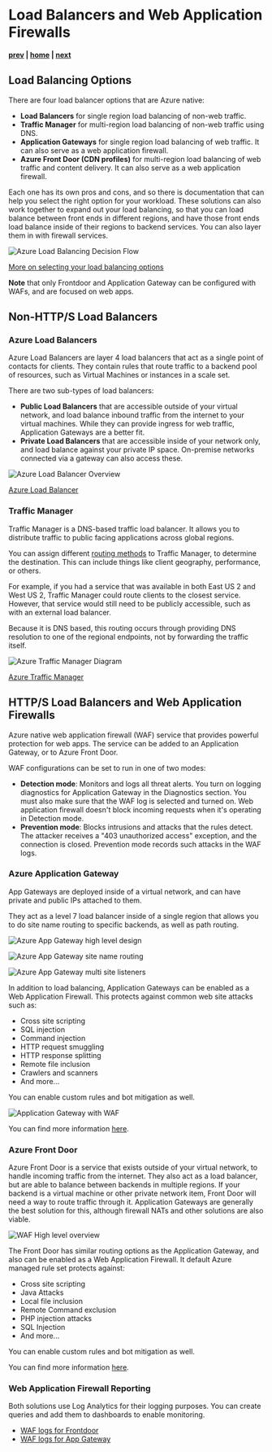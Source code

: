 # Load Balancers and Web Application Firewalls

**[prev](./topology-overview.md) | [home](./readme.md)  | [next](./routing.md)**

## Load Balancing Options

There are four load balancer options that are Azure native:

* **Load Balancers** for single region load balancing of non-web traffic.
* **Traffic Manager** for multi-region load balancing of non-web traffic using DNS.
* **Application Gateways** for single region load balancing of web traffic.  It can also serve as a web application firewall.
* **Azure Front Door (CDN profiles)** for multi-region load balancing of web traffic and content delivery.  It can also serve as a web application firewall.

Each one has its own pros and cons, and so there is documentation that can help you select the right option for your workload.  These solutions can also work together to expand out your load balancing, so that you can load balance between front ends in different regions, and have those front ends load balance inside of their regions to backend services.  You can also layer them in with firewall services.

![Azure Load Balancing Decision Flow](https://docs.microsoft.com/azure/architecture/guide/technology-choices/images/load-balancing-decision-tree.png)

[More on selecting your load balancing options](https://docs.microsoft.com/azure/architecture/guide/technology-choices/load-balancing-overview)

**Note** that only Frontdoor and Application Gateway can be configured with WAFs, and are focused on web apps.

## Non-HTTP/S Load Balancers

### Azure Load Balancers

Azure Load Balancers are layer 4 load balancers that act as a single point of contacts for clients.  They contain rules that route traffic to a backend pool of resources, such as Virtual Machines or instances in a scale set.

There are two sub-types of load balancers:

* **Public Load Balancers** that are accessible outside of your virtual network, and load balance inbound traffic from the internet to your virtual machines.  While they can provide ingress for web traffic, Application Gateways are a better fit.
* **Private Load Balancers** that are accessible inside of your network only, and load balance against your private IP space.  On-premise networks connected via a gateway can also access these.

![Azure Load Balancer Overview](https://docs.microsoft.com/azure/load-balancer/media/load-balancer-overview/load-balancer.svg)

[Azure Load Balancer](https://docs.microsoft.com/azure/load-balancer/load-balancer-overview)

### Traffic Manager

Traffic Manager is a DNS-based traffic load balancer.  It allows you to distribute traffic to public facing applications across global regions.

You can assign different [routing methods](https://docs.microsoft.com/azure/traffic-manager/traffic-manager-routing-methods) to Traffic Manager, to determine the destination.  This can include things like client geography, performance, or others.

For example, if you had a service that was available in both East US 2 and West US 2, Traffic Manager could route clients to the closest service.  However, that service would still need to be publicly accessible, such as with an external load balancer.

Because it is DNS based, this routing occurs through providing DNS resolution to one of the regional endpoints, not by forwarding the traffic itself.

![Azure Traffic Manager Diagram](https://docs.microsoft.com/azure/traffic-manager/media/traffic-manager-how-traffic-manager-works/flow.png)

[Azure Traffic Manager](https://docs.microsoft.com/azure/traffic-manager/traffic-manager-overview)

## HTTP/S Load Balancers and Web Application Firewalls

Azure native web application firewall (WAF) service that provides powerful protection for web apps.  The service can be added to an Application Gateway, or to Azure Front Door.

WAF configurations can be set to run in one of two modes:

* **Detection mode**: Monitors and logs all threat alerts. You turn on logging diagnostics for Application Gateway in the Diagnostics section. You must also make sure that the WAF log is selected and turned on. Web application firewall doesn't block incoming requests when it's operating in Detection mode.
* **Prevention mode**: Blocks intrusions and attacks that the rules detect. The attacker receives a "403 unauthorized access" exception, and the connection is closed. Prevention mode records such attacks in the WAF logs.

### Azure Application Gateway

App Gateways are deployed inside of a virtual network, and can have private and public IPs attached to them.

They act as a level 7 load balancer inside of a single region that allows you to do site name routing to specific backends, as well as path routing.

![Azure App Gateway high level design](https://docs.microsoft.com/azure/application-gateway/media/application-gateway-url-route-overview/figure1-720.png)

![Azure App Gateway site name routing](https://docs.microsoft.com/azure/application-gateway/media/multiple-site-overview/multisite.png)

![Azure App Gateway multi site listeners](https://docs.microsoft.com/azure/application-gateway/media/multiple-site-overview/wildcard-listener-diag.png)

In addition to load balancing, Application Gateways can be enabled as a Web Application Firewall.  This protects against common web site attacks such as:

* Cross site scripting
* SQL injection
* Command injection
* HTTP request smuggling
* HTTP response splitting
* Remote file inclusion
* Crawlers and scanners
* And more...

You can enable custom rules and bot mitigation as well.

![Application Gateway with WAF](https://docs.microsoft.com/azure/web-application-firewall/media/ag-overview/waf1.png)

You can find more information [here](https://docs.microsoft.com/azure/web-application-firewall/ag/ag-overview).

### Azure Front Door

Azure Front Door is a service that exists outside of your virtual network, to handle incoming traffic from the internet.  They also act as a load balancer, but are able to balance between backends in multiple regions.  If your backend is a virtual machine or other private network item, Front Door will need a way to route traffic through it.  Application Gateways are generally the best solution for this, although firewall NATs and other solutions are also viable.

![WAF High level overview](https://docs.microsoft.com/azure/frontdoor/media/overview/front-door-overview.png)

The Front Door has similar routing options as the Application Gateway, and also can be enabled as a Web Application Firewall.  It default Azure managed rule set protects against:

* Cross site scripting
* Java Attacks
* Local file inclusion
* Remote Command exclusion
* PHP injection attacks
* SQL Injection
* And more...

You can enable custom rules and bot mitigation as well.

You can find more information [here](https://docs.microsoft.com/azure/web-application-firewall/afds/afds-overview).

### Web Application Firewall Reporting

Both solutions use Log Analytics for their logging purposes.  You can create queries and add them to dashboards to enable monitoring.

* [WAF logs for Frontdoor](https://docs.microsoft.com/azure/web-application-firewall/afds/waf-front-door-monitor)
* [WAF logs for App Gateway](https://docs.microsoft.com/azure/web-application-firewall/ag/application-gateway-waf-metrics)
